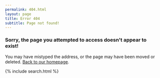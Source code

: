 ```yaml
---
permalink: 404.html
layout: page
title: Error 404
subtitle: Page not found!
---
```


### Sorry, the page you attempted to access doesn't appear to exist! ###
You may have mistyped the address, or the page may have been moved or deleted. 
[Back to our homepage](/ "Back to our homepage.").

{% include search.html %}

<script src="//code.jquery.com/jquery-1.11.0.min.js"></script>
<script type="text/javascript">
{% raw %}
function renderResults(data) {
	var $searchResultContainer = $("#search-results");
	$searchResultContainer.html("");
	if (data['records']['page'].length > 0) {
		$searchResultContainer.append("<h2>Suggested pages:</h2>");
	}
	
	$.each(data['records']['page'], function(index, result) {
	var resultHTML = "<p><a href='" + result['url'] + "'>" +
		(result['highlight']['title'] || result['title']) + "</a><br>" +
		(result['highlight']['body'] || result['body'].substring(0, 300)) +
		"</p>";
	$searchResultContainer.append(resultHTML);
	});
}

var searchParams = {engine_key: "PTCnAnrfYm7pvRS51Wya",
	q: window.location.pathname.split(/[/-_]/).join(" "),
	per_page: 10}

$.getJSON("http://api.swiftype.com/api/v1/public/engines/search.json?callback=?",
	searchParams).success(renderResults);
{% endraw %}
</script>